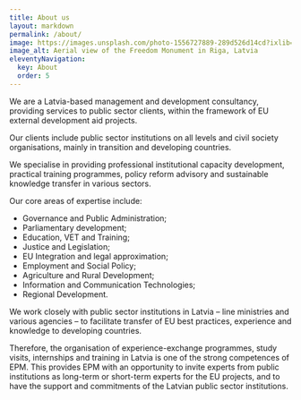 ```yaml
---
title: About us
layout: markdown
permalink: /about/
image: https://images.unsplash.com/photo-1556727889-289d526d14cd?ixlib=rb-1.2.1&ixid=MnwxMjA3fDB8MHxwaG90by1wYWdlfHx8fGVufDB8fHx8&auto=format&fit=crop&w=1932&q=80
image_alt: Aerial view of the Freedom Monument in Riga, Latvia
eleventyNavigation:
  key: About
  order: 5
---
```

We are a Latvia-based management and development consultancy, providing services to public sector clients, within the framework of EU external development aid projects. 

Our clients include public sector institutions on all levels and civil society organisations, mainly in transition and developing countries.

We specialise in providing professional institutional capacity development, practical training programmes, policy reform advisory and sustainable knowledge transfer in various sectors.

Our core areas of expertise include:

- Governance and Public Administration;
- Parliamentary development;
- Education, VET and Training;
- Justice and Legislation;
- EU Integration and legal approximation;
- Employment and Social Policy;
- Agriculture and Rural Development;
- Information and Communication Technologies;
- Regional Development.

We work closely with public sector institutions in Latvia – line ministries and various agencies – to facilitate transfer of EU best practices, experience and knowledge to developing countries.

Therefore, the organisation of experience-exchange programmes, study visits, internships and training in Latvia is one of the strong competences of EPM. This provides EPM with an opportunity to invite experts from public institutions as long-term or short-term experts for the EU projects, and to have the support and commitments of the Latvian public sector institutions.